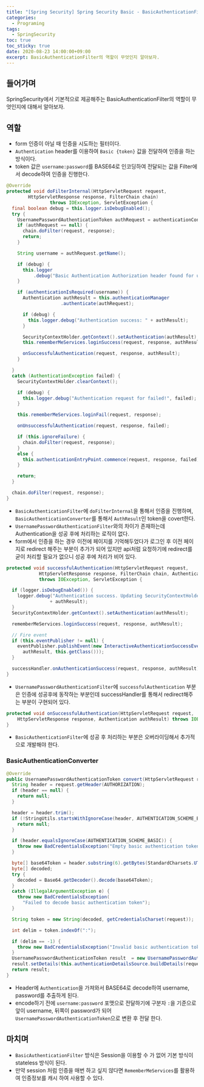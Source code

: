 ```yaml
---
title: "[Spring Security] Spring Security Basic - BasicAuthenticationFilter" 
categories:
  - Programing
tags:
  - SpringSecurity
toc: true
toc_sticky: true
date: 2020-08-23 14:00:00+09:00
excerpt: BasicAuthenticationFilter의 역할이 무엇인지 알아보자.
---
```


## 들어가며
SpringSecurity에서 기본적으로 제공해주는 BasicAuthenticationFilter의 역할이 무엇인지에 대해서 알아보자.

## 역할
- form 인증이 아닐 때 인증을 시도하는 필터이다.
- `Authentication` header를 이용하여 `Basic {token}` 값을 전달하여 인증을 하는 방식이다.
- token 값은 `username:password`를 BASE64로 인코딩하여 전달되는 값을 Filter에서 decode하여 인증을 진행한다.

```java
@Override
protected void doFilterInternal(HttpServletRequest request,
		HttpServletResponse response, FilterChain chain)
				throws IOException, ServletException {
  final boolean debug = this.logger.isDebugEnabled();
  try {
    UsernamePasswordAuthenticationToken authRequest = authenticationConverter.convert(request);
    if (authRequest == null) {
      chain.doFilter(request, response);
      return;
    }

    String username = authRequest.getName();

    if (debug) {
      this.logger
		  .debug("Basic Authentication Authorization header found for user '" + username + "'");
    }

    if (authenticationIsRequired(username)) {
      Authentication authResult = this.authenticationManager
					.authenticate(authRequest);

      if (debug) {
        this.logger.debug("Authentication success: " + authResult);
      }

      SecurityContextHolder.getContext().setAuthentication(authResult);
      this.rememberMeServices.loginSuccess(request, response, authResult);

      onSuccessfulAuthentication(request, response, authResult);
    }

  }
  catch (AuthenticationException failed) {
    SecurityContextHolder.clearContext();

    if (debug) {
      this.logger.debug("Authentication request for failed!", failed);
    }

    this.rememberMeServices.loginFail(request, response);

    onUnsuccessfulAuthentication(request, response, failed);

    if (this.ignoreFailure) {
      chain.doFilter(request, response);
    }
    else {
      this.authenticationEntryPoint.commence(request, response, failed);
    }

    return;
  }

  chain.doFilter(request, response);
}
``` 

- `BasicAuthenticationFilter`에 `doFilterInternal`을 통해서 인증을 진행하며, `BasicAuthenticationConverter`를 통해서
`AuthResult`인 token을 covert한다.
- `UsernamePasswordAuthenticationFilter`와의 차이가 존재하는데 Authentication을 성공 후에 처리하는 로직이 없다.
- form에서 인증을 하는 경우 이전에 페이지를 기억해두었다가 로그인 후 이전 페이지로 redirect 해주는 부분이 추가가 되어 있지만
api처럼 요청하기에 redirect를 굳이 처리할 필요가 없으니 성공 후에 처리가 비어 있다.

```java
protected void successfulAuthentication(HttpServletRequest request,
			HttpServletResponse response, FilterChain chain, Authentication authResult)
			throws IOException, ServletException {

  if (logger.isDebugEnabled()) {
    logger.debug("Authentication success. Updating SecurityContextHolder to contain: "
				+ authResult);
  }
  SecurityContextHolder.getContext().setAuthentication(authResult);

  rememberMeServices.loginSuccess(request, response, authResult);

  // Fire event
  if (this.eventPublisher != null) {
    eventPublisher.publishEvent(new InteractiveAuthenticationSuccessEvent(
      authResult, this.getClass()));
  }

  successHandler.onAuthenticationSuccess(request, response, authResult);
}
```
- `UsernamePasswordAuthenticationFilter`에 `successfulAuthentication` 부분은 인증에 성공후에 동작하는 부분인데
successHandler를 통해서 redirect해주는 부분이 구현되어 있다.

```java
protected void onSuccessfulAuthentication(HttpServletRequest request,
	HttpServletResponse response, Authentication authResult) throws IOException {
}
```
- `BasicAuthenticationFilter`에 성공 후 처리하는 부분은 오버라이딩해서 추가적으로 개발해야 한다. 

### BasicAuthenticationConverter

```java
@Override
public UsernamePasswordAuthenticationToken convert(HttpServletRequest request) {
  String header = request.getHeader(AUTHORIZATION);
  if (header == null) {
    return null;
  }

  header = header.trim();
  if (!StringUtils.startsWithIgnoreCase(header, AUTHENTICATION_SCHEME_BASIC)) {
    return null;
  }

  if (header.equalsIgnoreCase(AUTHENTICATION_SCHEME_BASIC)) {
    throw new BadCredentialsException("Empty basic authentication token");
  }

  byte[] base64Token = header.substring(6).getBytes(StandardCharsets.UTF_8);
  byte[] decoded;
  try {
    decoded = Base64.getDecoder().decode(base64Token);
  }
  catch (IllegalArgumentException e) {
    throw new BadCredentialsException(
      "Failed to decode basic authentication token");
  }

  String token = new String(decoded, getCredentialsCharset(request));

  int delim = token.indexOf(":");

  if (delim == -1) {
    throw new BadCredentialsException("Invalid basic authentication token");
  }
  UsernamePasswordAuthenticationToken result  = new UsernamePasswordAuthenticationToken(token.substring(0, delim), token.substring(delim + 1));
  result.setDetails(this.authenticationDetailsSource.buildDetails(request));
  return result;
}
```

- Header에 `Authentication`을 가져와서 BASE64로 decode하여 username, password를 추출하게 된다.
- encode하기 전에 `username:password` 포맷으로 전달하기에 구분자 `:`을 기준으로 앞이 username, 뒤쪽이 password가 되어
`UsernamePasswordAuthenticationToken`으로 변환 후 전달 한다.

## 마치며
- `BasicAuthenticationFilter` 방식은 Session을 이용할 수 가 없어 기본 방식이 stateless 방식이 된다.
- 만약 session 처럼 인증을 매번 하고 싶지 않다면 `RememberMeServices`를 활용하여 인증정보를 캐시 하여 사용할 수 있다.
 